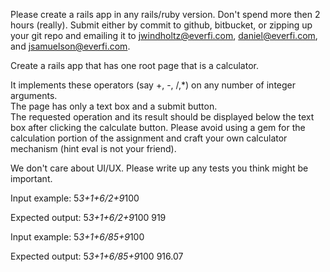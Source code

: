 Please create a rails app in any rails/ruby version.  Don't spend more then 2 hours (really).
Submit either by commit to github, bitbucket, or zipping up your git repo and emailing it to jwindholtz@everfi.com, daniel@everfi.com, and jsamuelson@everfi.com.


Create a rails app that has one root page that is a calculator.  

It implements these operators (say +, -, /,*) on any number of integer arguments.  
The page has only a text box and a submit button.  
The requested operation and its result should be displayed below the text box after clicking the calculate button. Please avoid using a gem for the calculation portion of the assignment and craft your own calculator mechanism (hint eval is not your friend).

  
We don't care about UI/UX. 
Please write up any tests you think might be important.
 
Input example:
5*3+1+6/2+9*100

Expected output:
5*3+1+6/2+9*100
919
 
Input example:
 5*3+1+6/85+9*100
 
 Expected output:
 5*3+1+6/85+9*100
 916.07
